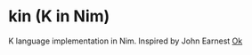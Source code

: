 # kin (K in Nim)
K language implementation in Nim. Inspired by John Earnest [Ok](https://github.com/JohnEarnest/ok)
